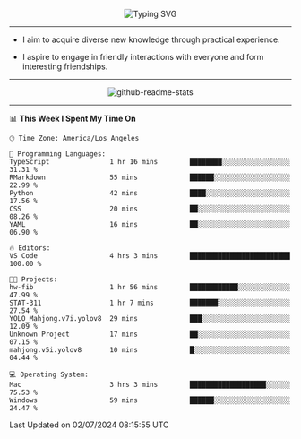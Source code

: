 <p align="center">
  <img src="https://readme-typing-svg.demolab.com?font=Fira+Code&weight=500&size=32&duration=2500&pause=1600&center=true&vCenter=true&random=false&width=1024&height=64&lines=Hi+there+%F0%9F%91%8B;I'm+delighted+you+could+make+it+here+%F0%9F%8E%89;I'm+Harry%2C+a+college+student+still+finding+my+way" alt="Typing SVG" />
</p>


---


- I aim to acquire diverse new knowledge through practical experience.

- I aspire to engage in friendly interactions with everyone and form interesting friendships.


---


<p align="center">
  <img src="https://github-readme-stats.vercel.app/api?username=Harry-Jing&show_icons=true" alt="github-readme-stats"/>
</p>


---

<!--START_SECTION:waka-->
📊 **This Week I Spent My Time On** 

```text
🕑︎ Time Zone: America/Los_Angeles

💬 Programming Languages: 
TypeScript               1 hr 16 mins        ████████░░░░░░░░░░░░░░░░░   31.31 % 
RMarkdown                55 mins             ██████░░░░░░░░░░░░░░░░░░░   22.99 % 
Python                   42 mins             ████░░░░░░░░░░░░░░░░░░░░░   17.56 % 
CSS                      20 mins             ██░░░░░░░░░░░░░░░░░░░░░░░   08.26 % 
YAML                     16 mins             ██░░░░░░░░░░░░░░░░░░░░░░░   06.90 % 

🔥 Editors: 
VS Code                  4 hrs 3 mins        █████████████████████████   100.00 % 

🐱‍💻 Projects: 
hw-fib                   1 hr 56 mins        ████████████░░░░░░░░░░░░░   47.99 % 
STAT-311                 1 hr 7 mins         ███████░░░░░░░░░░░░░░░░░░   27.54 % 
YOLO_Mahjong.v7i.yolov8  29 mins             ███░░░░░░░░░░░░░░░░░░░░░░   12.09 % 
Unknown Project          17 mins             ██░░░░░░░░░░░░░░░░░░░░░░░   07.15 % 
mahjong.v5i.yolov8       10 mins             █░░░░░░░░░░░░░░░░░░░░░░░░   04.44 % 

💻 Operating System: 
Mac                      3 hrs 3 mins        ███████████████████░░░░░░   75.53 % 
Windows                  59 mins             ██████░░░░░░░░░░░░░░░░░░░   24.47 % 
```


 Last Updated on 02/07/2024 08:15:55 UTC
<!--END_SECTION:waka-->
